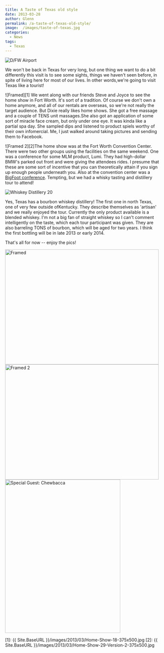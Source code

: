 ```yaml
---
title: A Taste of Texas old style
date: 2013-03-28
author: Glenn
permalink: /a-taste-of-texas-old-style/
image:  /images/taste-of-texas.jpg
categories:
  - News
tags:
  - Texas
---
```


<img class="alignright size-thumbnail wp-image-2327" src="{{ Site.BaseURL }}/images/2013/03/859157_10152561540140437_1144931359_o-500x375.jpg" alt="D/FW Airport" />

We won't be back in Texas for very long, but one thing we want to do a bit differently this visit is to see some sights, things we haven't seen before, in spite of living here for most of our lives. In other words,we're going to visit Texas like a tourist!

![Framed][1]
We went along with our friends Steve and Joyce to see the home show in Fort Worth. It's sort of a tradition. Of course we don't own a home anymore, and all of our rentals are overseas, so we're not really the target audience. But Dixie really likes home shows. She got a free massage and a couple of TENS unit massages.She also got an application of some sort of miracle face cream, but only under one eye. It was kinda like a partial spa day. She sampled dips and listened to product spiels worthy of their own infomercial. Me, I just walked around taking pictures and sending them to Facebook.

![Framed 2][2]The home show was at the Fort Worth Convention Center. There were two other groups using the facilities on the same weekend. One was a conference for some MLM product, Lumi. They had high-dollar BMW's parked out front and were giving the attendees rides. I presume that these are some sort of incentive that you can theoretically attain if you sign up enough people underneath you. Also at the convention center was a <a href="http://dfw.cbslocal.com/2013/03/15/bigfoot-hunters-gather-in-fort-worth-this-weekend/" target="_blank">BigFoot conference</a>. Tempting, but we had a whisky tasting and distillery tour to attend!

<img class="alignright size-thumbnail wp-image-2336" src="{{ Site.BaseURL }}/images/2013/03/Whiskey-Distillery-20-500x375.jpg" alt="Whiskey Distillery 20" />

Yes, Texas has a bourbon whiskey distillery! The first one in north Texas, one of very few outside ofKentucky. They describe themselves as 'artisan' and we really enjoyed the tour. Currently the only product available is a blended whiskey. I'm not a big fan of straight whiskey so I can't comment intelligently on the taste, which each tour participant was given. They are also barreling TONS of bourbon, which will be aged for two years. I think the first bottling will be in late 2013 or early 2014.

That's all for now -- enjoy the pics!

<img width="500" height="375" src="{{ Site.BaseURL }}/images/2013/03/Home-Show-22-Version-2-500x375.jpg" class="attachment-thumbnail" alt="Framed" aria-describedby="gallery-1-2329" />

<img width="500" height="375" src="{{ Site.BaseURL }}/images/2013/03/Home-Show-24-Version-2-500x375.jpg" class="attachment-thumbnail" alt="Framed 2" aria-describedby="gallery-1-2330" />

<img width="375" height="500" src="{{ Site.BaseURL }}/images/2013/03/Home-Show-29-Version-2-375x500.jpg" class="attachment-thumbnail" alt="Special Guest: Chewbacca" aria-describedby="gallery-1-2331" />

 [1]: {{ Site.BaseURL }}/images/2013/03/Home-Show-18-375x500.jpg
 [2]: {{ Site.BaseURL }}/images/2013/03/Home-Show-29-Version-2-375x500.jpg
